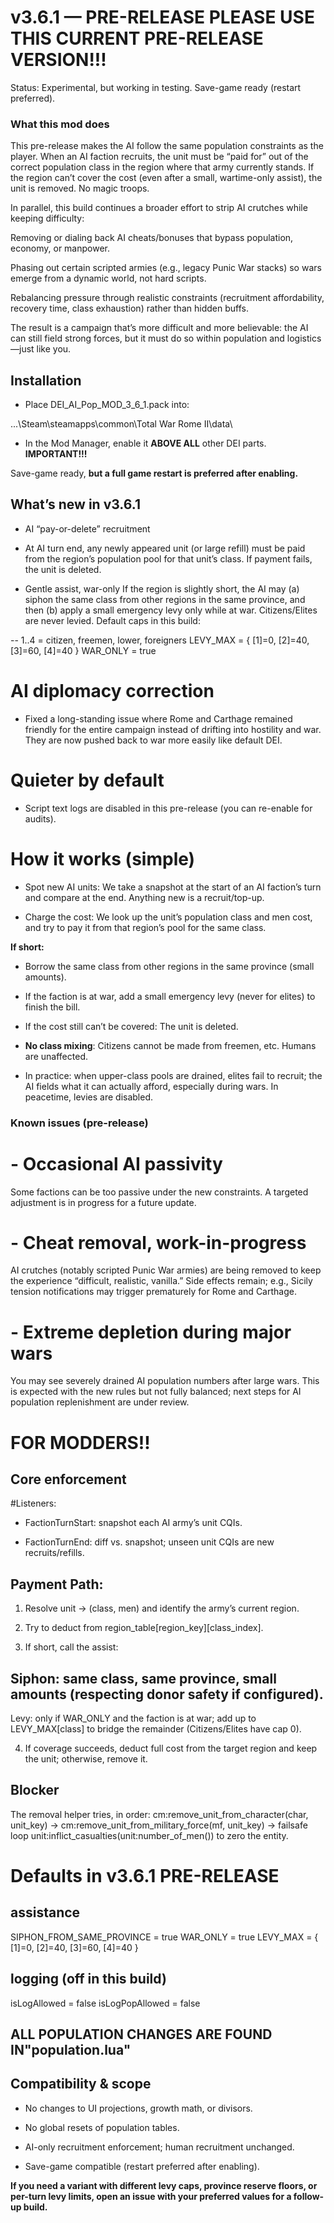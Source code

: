 # **v3.6.1 — PRE-RELEASE** PLEASE USE THIS CURRENT PRE-RELEASE VERSION!!!

 Status: Experimental, but working in testing. Save-game ready (restart preferred).

### **What this mod does**

This pre-release makes the AI follow the same population constraints as the player. When an AI faction recruits, the unit must be “paid for” out of the correct population class in the region where that army currently stands. If the region can’t cover the cost (even after a small, wartime-only assist), the unit is removed. No magic troops.

In parallel, this build continues a broader effort to strip AI crutches while keeping difficulty:

Removing or dialing back AI cheats/bonuses that bypass population, economy, or manpower.

Phasing out certain scripted armies (e.g., legacy Punic War stacks) so wars emerge from a dynamic world, not hard scripts.

Rebalancing pressure through realistic constraints (recruitment affordability, recovery time, class exhaustion) rather than hidden buffs.

The result is a campaign that’s more difficult and more believable: the AI can still field strong forces, but it must do so within population and logistics—just like you.

## **Installation**

- Place DEI_AI_Pop_MOD_3_6_1.pack into:

...\Steam\steamapps\common\Total War Rome II\data\


 - In the Mod Manager, enable it **ABOVE ALL** other DEI parts. **IMPORTANT!!!**

Save-game ready, **but a full game restart is preferred after enabling.**


## **What’s new in v3.6.1**

- AI “pay-or-delete” recruitment

- At AI turn end, any newly appeared unit (or large refill) must be paid from the region’s population pool for that unit’s class. If payment fails, the unit is deleted.

- Gentle assist, war-only
If the region is slightly short, the AI may (a) siphon the same class from other regions in the same province, and then (b) apply a small emergency levy only while at war.
Citizens/Elites are never levied. Default caps in this build:

-- 1..4 = citizen, freemen, lower, foreigners
LEVY_MAX = { [1]=0, [2]=40, [3]=60, [4]=40 }
WAR_ONLY = true


# **AI diplomacy correction**
- Fixed a long-standing issue where Rome and Carthage remained friendly for the entire campaign instead of drifting into hostility and war. They are now pushed back to war more easily like default DEI. 

# **Quieter by default**
 - Script text logs are disabled in this pre-release (you can re-enable for audits).

# **How it works (simple)**

- Spot new AI units: We take a snapshot at the start of an AI faction’s turn and compare at the end. Anything new is a recruit/top-up.

- Charge the cost: We look up the unit’s population class and men cost, and try to pay it from that region’s pool for the same class.

**If short:**

- Borrow the same class from other regions in the same province (small amounts).

- If the faction is at war, add a small emergency levy (never for elites) to finish the bill.

- If the cost still can’t be covered: The unit is deleted.

- **No class mixing**: Citizens cannot be made from freemen, etc. Humans are unaffected.

- In practice: when upper-class pools are drained, elites fail to recruit; the AI fields what it can actually afford, especially during wars. In peacetime, levies are disabled.

### **Known issues (pre-release)**

# - **Occasional AI passivity**
Some factions can be too passive under the new constraints. A targeted adjustment is in progress for a future update.

# - **Cheat removal, work-in-progress**
AI crutches (notably scripted Punic War armies) are being removed to keep the experience “difficult, realistic, vanilla.” Side effects remain; e.g., Sicily tension notifications may trigger prematurely for Rome and Carthage.

# - **Extreme depletion during major wars**
You may see severely drained AI population numbers after large wars. This is expected with the new rules but not fully balanced; next steps for AI population replenishment are under review.

# **FOR MODDERS!!**

##  **Core enforcement**
#Listeners:
- FactionTurnStart: snapshot each AI army’s unit CQIs.

 - FactionTurnEnd: diff vs. snapshot; unseen unit CQIs are new recruits/refills.

## **Payment Path:**
1. Resolve unit → (class, men) and identify the army’s current region.

2. Try to deduct from region_table[region_key][class_index].

3. If short, call the assist:

## Siphon: same class, same province, small amounts (respecting donor safety if configured).

Levy: only if WAR_ONLY and the faction is at war; add up to LEVY_MAX[class] to bridge the remainder (Citizens/Elites have cap 0).

4. If coverage succeeds, deduct full cost from the target region and keep the unit; otherwise, remove it.

## **Blocker**

The removal helper tries, in order:
cm:remove_unit_from_character(char, unit_key) →
cm:remove_unit_from_military_force(mf, unit_key) →
failsafe loop unit:inflict_casualties(unit:number_of_men()) to zero the entity.


# **Defaults in v3.6.1 PRE-RELEASE**
## assistance
SIPHON_FROM_SAME_PROVINCE = true
WAR_ONLY = true
LEVY_MAX = { [1]=0, [2]=40, [3]=60, [4]=40 }

## logging (off in this build)
isLogAllowed = false
isLogPopAllowed = false


## ALL POPULATION CHANGES ARE FOUND IN"population.lua"

## Compatibility & scope

- No changes to UI projections, growth math, or divisors.

- No global resets of population tables.

- AI-only recruitment enforcement; human recruitment unchanged.

- Save-game compatible (restart preferred after enabling).

**If you need a variant with different levy caps, province reserve floors, or per-turn levy limits, open an issue with your preferred values for a follow-up build.**
